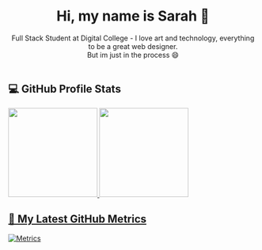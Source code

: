 <div align="center">
<h1>Hi, my name is Sarah 👋</h1>
Full Stack Student at Digital College - I love art and technology, everything to be a great web designer.
  <br/> But im just in the process 😄 
  </div>  <br/>


## 💻 GitHub Profile Stats
 
  <!-- https://github.com/anuraghazra/github-readme-stats -->
  <a href="https://github.com/SarahPrado">
<img height="180em" src="https://github-readme-stats.vercel.app/api?username=SarahPrado&show_icons=true&theme=cobalt&include_all_commits=true&count_private=true"/>
  </a>
  <a href="https://github.com/SarahPrado">
  <img height="180em" src="https://github-readme-stats.vercel.app/api/top-langs/?username=SarahPrado&layout=compact&langs_count=7&theme=cobalt"/>
  <br/>

## 🔔 My Latest GitHub Metrics 
![Metrics](https://metrics.lecoq.io/SarahPrado?template=classic&base.header=0&gists=1&lines=1&config.timezone=America%2FToronto)
<br>




<!--
**SarahPrado/SarahPrado** is a ✨ _special_ ✨ repository because its `README.md` (this file) appears on your GitHub profile.

Here are some ideas to get you started:

- 🔭 I’m currently working on ...
- 🌱 I’m currently learning ...
- 👯 I’m looking to collaborate on ...
- 🤔 I’m looking for help with ...
- 💬 Ask me about ...
- 📫 How to reach me: ...
- 😄 Pronouns: ...
- ⚡ Fun fact: ...
-->
